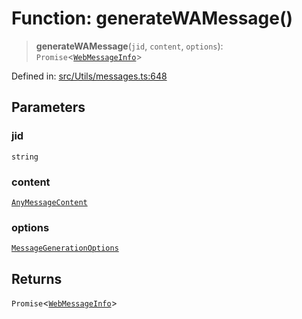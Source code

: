 # Function: generateWAMessage()

> **generateWAMessage**(`jid`, `content`, `options`): `Promise`\<[`WebMessageInfo`](../namespaces/proto/classes/WebMessageInfo.md)\>

Defined in: [src/Utils/messages.ts:648](https://github.com/Fokusdotid/bail/blob/a029a4f9908cd3806112e8438f5a31dda1376b84/src/Utils/messages.ts#L648)

## Parameters

### jid

`string`

### content

[`AnyMessageContent`](../type-aliases/AnyMessageContent.md)

### options

[`MessageGenerationOptions`](../type-aliases/MessageGenerationOptions.md)

## Returns

`Promise`\<[`WebMessageInfo`](../namespaces/proto/classes/WebMessageInfo.md)\>
